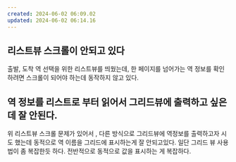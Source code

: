 ```yaml
---
created: 2024-06-02 06:09.02
updated: 2024-06-02 06:14.16
---
```

## 리스트뷰 스크롤이 안되고 있다
출발, 도착 역 선택을 위한 리스트뷰를 띄웠는데, 한 페이지를 넘어가는 역 정보를 확인하려면 스크롤이 되어야 하는데 동작하지 않고 있다.

## 역 정보를 리스트로 부터 읽어서 그리드뷰에 출력하고 싶은데 잘 안된다.
위 리스트뷰 스크롤 문제가 있어서 , 다른 방식으로 그리드뷰에 역정보를 출력하고자 시도 했는데 동적으로 역 이름을 그리드에 표시하는게 잘 안되고있다.
일단 그리드 뷰 사용법이 좀 복잡한듯 하다.
전반적으로 동적으로 값을 표시하는 게 복잡하다.